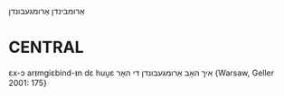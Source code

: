 אַרומבינדן
אַרומגעבונדן

CENTRAL
========

ɛx-ɔ arᵻmgiɛbind-ᵻn dɛ huu̯ɛ איך האָב אַרומגעבונדן די האָר {Warsaw, Geller 2001: 175}